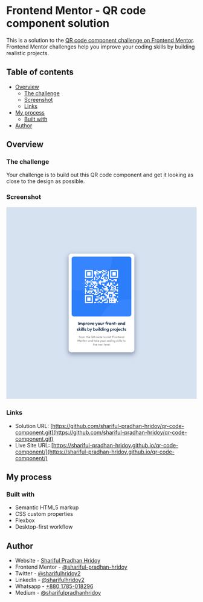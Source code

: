 # Frontend Mentor - QR code component solution

This is a solution to the [QR code component challenge on Frontend Mentor](https://www.frontendmentor.io/challenges/qr-code-component-iux_sIO_H). Frontend Mentor challenges help you improve your coding skills by building realistic projects. 

## Table of contents

- [Overview](#overview)
  - [The challenge](#the-challenge)
  - [Screenshot](#screenshot)
  - [Links](#links)
- [My process](#my-process)
  - [Built with](#built-with)
- [Author](#author)

## Overview

### The challenge

Your challenge is to build out this QR code component and get it looking as close to the design as possible.

### Screenshot

![Screenshot](./images/screenshot.png)

### Links

- Solution URL: [https://github.com/shariful-pradhan-hridoy/qr-code-component.git](https://github.com/shariful-pradhan-hridoy/qr-code-component.git)
- Live Site URL: [https://shariful-pradhan-hridoy.github.io/qr-code-component/](https://shariful-pradhan-hridoy.github.io/qr-code-component/)

## My process

### Built with

- Semantic HTML5 markup
- CSS custom properties
- Flexbox
- Desktop-first workflow

## Author

- Website - [Shariful Pradhan Hridoy](https://shariful-pradhan-hridoy.netlify.com/)
- Frontend Mentor - [@shariful-pradhan-hridoy](https://www.frontendmentor.io/profile/shariful-pradhan-hridoy)
- Twitter - [@sharifulhridoy2](https://twitter.com/SharifulHridoy2)
- LinkedIn - [@sharifulhridoy2](https://www.linkedin.com/in/sharifulhridoy2/)
- Whatsapp - [+880 1785-018296](https://wa.me/8801785018296)
- Medium - [@sharifulpradhanhridoy](https://sharifulpradhanhridoy.medium.com/)